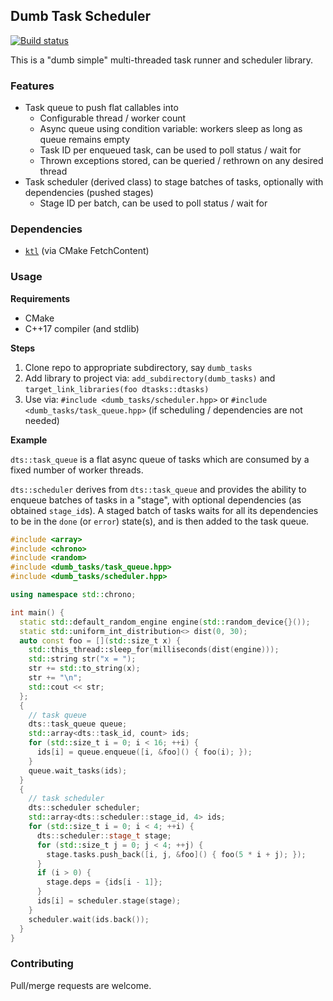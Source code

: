 ## Dumb Task Scheduler

[![Build status](https://ci.appveyor.com/api/projects/status/kgxf74qofu7mfc92?svg=true)](https://ci.appveyor.com/project/karnkaul/dtasks)

This is a "dumb simple" multi-threaded task runner and scheduler library.

### Features

- Task queue to push flat callables into
  - Configurable thread / worker count
  - Async queue using condition variable: workers sleep as long as queue remains empty
  - Task ID per enqueued task, can be used to poll status / wait for
  - Thrown exceptions stored, can be queried / rethrown on any desired thread
- Task scheduler (derived class) to stage batches of tasks, optionally with dependencies (pushed stages)
  - Stage ID per batch, can be used to poll status / wait for

### Dependencies

- [`ktl`](https://github.com/karnkaul/ktl) (via CMake FetchContent)

### Usage

**Requirements**

- CMake
- C++17 compiler (and stdlib)

**Steps**

1. Clone repo to appropriate subdirectory, say `dumb_tasks`
1. Add library to project via: `add_subdirectory(dumb_tasks)` and `target_link_libraries(foo dtasks::dtasks)`
1. Use via: `#include <dumb_tasks/scheduler.hpp>` or `#include <dumb_tasks/task_queue.hpp>` (if scheduling / dependencies are not needed)

**Example**

`dts::task_queue` is a flat async queue of tasks which are consumed by a fixed number of worker threads.

`dts::scheduler` derives from `dts::task_queue` and provides the ability to enqueue batches of tasks in a "stage", with optional dependencies (as obtained `stage_id`s). A staged batch of tasks waits for all its dependencies to be in the `done` (or `error`) state(s), and is then added to the task queue.

```cpp
#include <array>
#include <chrono>
#include <random>
#include <dumb_tasks/task_queue.hpp>
#include <dumb_tasks/scheduler.hpp>

using namespace std::chrono;

int main() {
  static std::default_random_engine engine(std::random_device{}());
  static std::uniform_int_distribution<> dist(0, 30);
  auto const foo = [](std::size_t x) {
    std::this_thread::sleep_for(milliseconds(dist(engine)));
    std::string str("x = ");
    str += std::to_string(x);
    str += "\n";
    std::cout << str;
  };
  {
    // task queue
    dts::task_queue queue;
    std::array<dts::task_id, count> ids;
    for (std::size_t i = 0; i < 16; ++i) {
      ids[i] = queue.enqueue([i, &foo]() { foo(i); });
    }
    queue.wait_tasks(ids);
  }
  {
    // task scheduler
    dts::scheduler scheduler;
    std::array<dts::scheduler::stage_id, 4> ids;
    for (std::size_t i = 0; i < 4; ++i) {
      dts::scheduler::stage_t stage;
      for (std::size_t j = 0; j < 4; ++j) {
        stage.tasks.push_back([i, j, &foo]() { foo(5 * i + j); });
      }
      if (i > 0) {
        stage.deps = {ids[i - 1]};
      }
      ids[i] = scheduler.stage(stage);
    }
    scheduler.wait(ids.back());
  }
}
```

### Contributing

Pull/merge requests are welcome.
